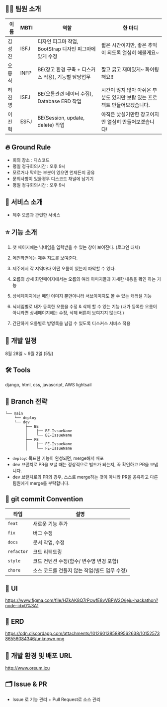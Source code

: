 ## 🤵‍♂️ 팀원 소개

|이름|MBTI|역할|한 마디|
|---|---|---|---|
|김성진|ISFJ|디자인 피그마 작업, BootStrap 디자인 피그마에 맞게 수정|짧은 시간이지만, 좋은 추억이 되도록 열심히 해볼게요~|
|오흥식|INFP|BE(장고 환경 구축 + 디스커스 적용), 기능별 담당업무|짧고 굵고 재미있게~ 화이팅 해요!!|
|허진영|ISFJ|BE(오름관련 데이터 수집), Database ERD 작업|시간이 많지 않아 아쉬운 부분도 있지만 보람 있는 프로젝트 만들어보겠습니다.|
|이진혁|ESFJ|BE(Session, update, delete) 작업|아직은 낯설기만한 장고이지만 열심히 만들어보겠습니다!|


## 🔥 Ground Rule

- 회의 장소 : 디스코드
- 평일 정규회의시간 : 오후 9시
- 모르거나 막히는 부분이 있으면 언제든지 공유
- 문의사항이 있을경우 디스코드 채널에 남기기
- 평일 정규회의시간 : 오후 9시

## 📌 서비스 소개

- 제주 오름과 관련한 서비스

## ⭐️ 기능 소개

1. 첫 페이지에는 닉네임을 입력받을 수 있는 창이 보여진다. (로그인 대체)

2. 메인화면에는 제주 지도를 보여준다.

3. 제주에서 각 지역마다 어떤 오름이 있는지 파악할 수 있다.

4. 오름의 상세 화면페이지에서는 오름의 여러 이미지들과 자세한 내용을 확인 하는 기능

5. 상세페이지에선 메인 이미지 뿐만아니라 서브이미지도 볼 수 있는 캐러셀 기능

6. 닉네임별로 내가 등록한 오름을 수정 & 삭제 할 수 있는 기능 (내가 등록한 오름이 아니라면 상세페이지에는 수정, 삭제 버튼이 보여지지 않는다.)

7. 간단하게 오름별로 방명록을 남길 수 있도록 디스커스 서비스 적용

## 📅 개발 일정

8월 28일 ~ 9월 2일 (5일)

## 🛠 Tools

django, html, css, javascript, AWS lightsail

## 🌈 Branch 전략

```
└── main
    └── deploy
    └── dev
         ├── BE
         │    ├── BE-IssueName
         │    └── BE-IssueName
         ├── FE
         │    ├── FE-IssueName
         │    └── FE-IssueName
```

- `deploy`: 목표한 기능이 완성되면, merge해서 배포
- dev 브랜치로 PR을 보낼 때는 정상적으로 빌드가 되는지, 꼭 확인하고 PR을 보냅니다.
- dev 브랜치로의 PR의 경우, 스스로 merge하는 것이 아니라 PR을 공유하고 다른 팀원에게 merge를 부탁합니다. 

## 📝 git commit Convention

|타입|설명|
|---|---|
|`feat`|새로운 기능 추가|
|`fix`|버그 수정|
|`docs`|문서 작업, 수정|
|`refactor`|코드 리팩토링|
|`style`|코드 컨벤션 수정(함수/ 변수명 변경 포함)|
|`chore`|소스 코드를 건들지 않는 작업(빌드 업무 수정)|

## 🎨 UI

https://www.figma.com/file/HZkAK8Q7rPcwfE8vVBPW2O/jeju-hackathon?node-id=0%3A1

## 💽 ERD

https://cdn.discordapp.com/attachments/1012601385889562638/1015257386556084346/unknown.png

## 🔧 개발 환경 및 배포 URL

http://www.oreum.icu

## 🗂 Issue & PR
- Issue 로 기능 관리 + Pull Request로 소스 관리
